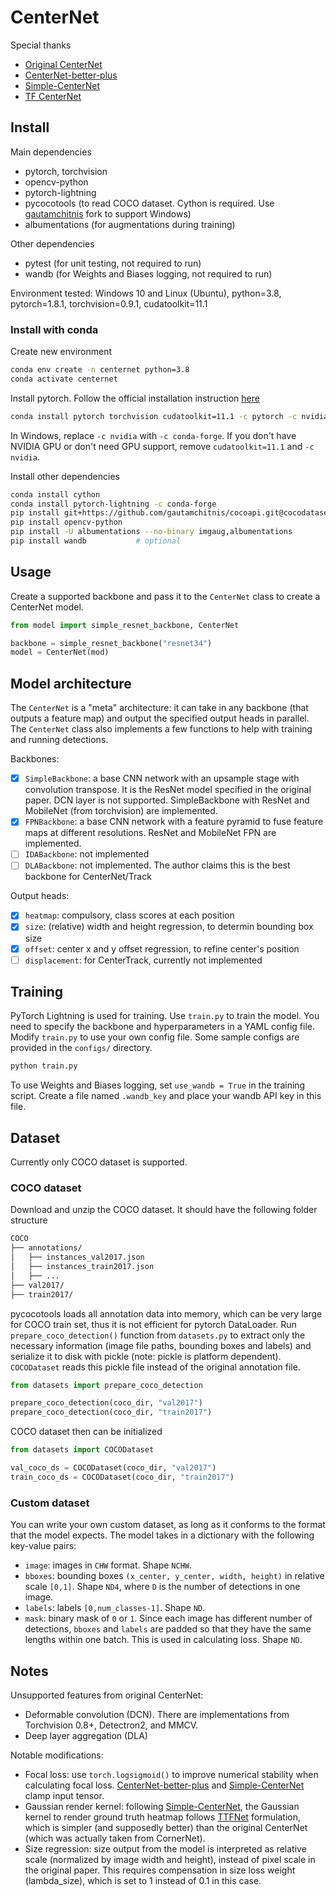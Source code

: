# CenterNet

Special thanks

- [Original CenterNet](https://github.com/xingyizhou/CenterNet)
- [CenterNet-better-plus](https://github.com/lbin/CenterNet-better-plus)
- [Simple-CenterNet](https://github.com/developer0hye/Simple-CenterNet)
- [TF CenterNet](https://github.com/tensorflow/models/tree/master/research/object_detection)

## Install

Main dependencies

- pytorch, torchvision
- opencv-python
- pytorch-lightning
- pycocotools (to read COCO dataset. Cython is required. Use [gautamchitnis](https://github.com/gautamchitnis/cocoapi) fork to support Windows)
- albumentations (for augmentations during training)

Other dependencies

- pytest (for unit testing, not required to run)
- wandb (for Weights and Biases logging, not required to run)

Environment tested: Windows 10 and Linux (Ubuntu), python=3.8, pytorch=1.8.1, torchvision=0.9.1, cudatoolkit=11.1

### Install with conda

Create new environment

```bash
conda env create -n centernet python=3.8
conda activate centernet
```

Install pytorch. Follow the official installation instruction [here](https://pytorch.org/)

```bash
conda install pytorch torchvision cudatoolkit=11.1 -c pytorch -c nvidia
```

In Windows, replace `-c nvidia` with `-c conda-forge`. If you don't have NVIDIA GPU or don't need GPU support, remove `cudatoolkit=11.1` and `-c nvidia`.

Install other dependencies

```bash
conda install cython
conda install pytorch-lightning -c conda-forge
pip install git+https://github.com/gautamchitnis/cocoapi.git@cocodataset-master#subdirectory=PythonAPI
pip install opencv-python
pip install -U albumentations --no-binary imgaug,albumentations
pip install wandb           # optional
```

## Usage

Create a supported backbone and pass it to the `CenterNet` class to create a CenterNet model.

```python
from model import simple_resnet_backbone, CenterNet

backbone = simple_resnet_backbone("resnet34")
model = CenterNet(mod)
```

## Model architecture

The `CenterNet` is a "meta" architecture: it can take in any backbone (that outputs a feature map) and output the specified output heads in parallel. The `CenterNet` class also implements a few functions to help with training and running detections.

Backbones:

- [x] `SimpleBackbone`: a base CNN network with an upsample stage with convolution transpose. It is the ResNet model specified in the original paper. DCN layer is not supported. SimpleBackbone with ResNet and MobileNet (from torchvision) are implemented.
- [x] `FPNBackbone`: a base CNN network with a feature pyramid to fuse feature maps at different resolutions. ResNet and MobileNet FPN are implemented.
- [ ] `IDABackbone`: not implemented
- [ ] `DLABackbone`: not implemented. The author claims this is the best backbone for CenterNet/Track

Output heads:

- [x] `heatmap`: compulsory, class scores at each position
- [x] `size`: (relative) width and height regression, to determin bounding box size
- [x] `offset`: center x and y offset regression, to refine center's position
- [ ] `displacement`: for CenterTrack, currently not implemented

## Training

PyTorch Lightning is used for training. Use `train.py` to train the model. You need to specify the backbone and hyperparameters in a YAML config file. Modify `train.py` to use your own config file. Some sample configs are provided in the `configs/` directory. 

```bash
python train.py
```

To use Weights and Biases logging, set `use_wandb = True` in the training script. Create a file named `.wandb_key` and place your wandb API key in this file.

## Dataset

Currently only COCO dataset is supported.

### COCO dataset

Download and unzip the COCO dataset. It should have the following folder structure

```bash
COCO
├── annotations/
│   ├── instances_val2017.json
│   ├── instances_train2017.json
│   ├── ...
├── val2017/
├── train2017/
```

pycocotools loads all annotation data into memory, which can be very large for COCO train set, thus it is not efficient for pytorch DataLoader. Run `prepare_coco_detection()` function from `datasets.py` to extract only the necessary information (image file paths, bounding boxes and labels) and serialize it to disk with pickle (note: pickle is platform dependent). `COCODataset` reads this pickle file instead of the original annotation file.

```python
from datasets import prepare_coco_detection

prepare_coco_detection(coco_dir, "val2017")
prepare_coco_detection(coco_dir, "train2017")
```

COCO dataset then can be initialized

```python
from datasets import COCODataset

val_coco_ds = COCODataset(coco_dir, "val2017")
train_coco_ds = COCODataset(coco_dir, "train2017")
```

### Custom dataset

You can write your own custom dataset, as long as it conforms to the format that the model expects. The model takes in a dictionary with the following key-value pairs:

- `image`: images in `CHW` format. Shape `NCHW`.
- `bboxes`: bounding boxes `(x_center, y_center, width, height)` in relative scale `[0,1]`. Shape `ND4`, where `D` is the number of detections in one image.
- `labels`: labels `[0,num_classes-1]`. Shape `ND`.
- `mask`: binary mask of `0` or `1`. Since each image has different number of detections, `bboxes` and `labels` are padded so that they have the same lengths within one batch. This is used in calculating loss. Shape `ND`.

## Notes

Unsupported features from original CenterNet:

- Deformable convolution (DCN). There are implementations from Torchvision 0.8+, Detectron2, and MMCV.
- Deep layer aggregation (DLA)

Notable modifications:

- Focal loss: use `torch.logsigmoid()` to improve numerical stability when calculating focal loss. [CenterNet-better-plus](https://github.com/lbin/CenterNet-better-plus) and [Simple-CenterNet](https://github.com/developer0hye/Simple-CenterNet) clamp input tensor.
- Gaussian render kernel: following [Simple-CenterNet](https://github.com/developer0hye/Simple-CenterNet), the Gaussian kernel to render ground truth heatmap follows [TTFNet](https://arxiv.org/abs/1909.00700) formulation, which is simpler (and supposedly better) than the original CenterNet (which was actually taken from CornerNet).
- Size regression: size output from the model is interpreted as relative scale (normalized by image width and height), instead of pixel scale in the original paper. This requires compensation in size loss weight (lambda_size), which is set to 1 instead of 0.1 in this case.
